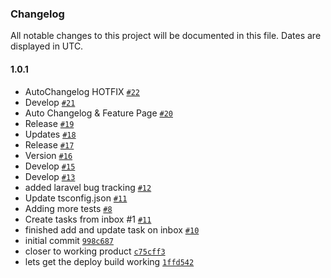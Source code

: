 ### Changelog

All notable changes to this project will be documented in this file. Dates are displayed in UTC.

#### 1.0.1

- AutoChangelog HOTFIX [`#22`](https://github.com/eknowlton/simpletaskmanager/pull/22)
- Develop [`#21`](https://github.com/eknowlton/simpletaskmanager/pull/21)
- Auto Changelog & Feature Page [`#20`](https://github.com/eknowlton/simpletaskmanager/pull/20)
- Release [`#19`](https://github.com/eknowlton/simpletaskmanager/pull/19)
- Updates [`#18`](https://github.com/eknowlton/simpletaskmanager/pull/18)
- Release [`#17`](https://github.com/eknowlton/simpletaskmanager/pull/17)
- Version [`#16`](https://github.com/eknowlton/simpletaskmanager/pull/16)
- Develop [`#15`](https://github.com/eknowlton/simpletaskmanager/pull/15)
- Develop [`#13`](https://github.com/eknowlton/simpletaskmanager/pull/13)
- added laravel bug tracking [`#12`](https://github.com/eknowlton/simpletaskmanager/pull/12)
- Update tsconfig.json [`#11`](https://github.com/eknowlton/simpletaskmanager/pull/11)
- Adding more tests [`#8`](https://github.com/eknowlton/simpletaskmanager/pull/8)
- Create tasks from inbox #1 [`#11`](https://github.com/eknowlton/simpletaskmanager/pull/11)
- finished add and update task on inbox [`#10`](https://github.com/eknowlton/simpletaskmanager/pull/10)
- initial commit [`998c687`](https://github.com/eknowlton/simpletaskmanager/commit/998c687056248b0c7bdb5d33576f616ae6c31cda)
- closer to working product [`c75cff3`](https://github.com/eknowlton/simpletaskmanager/commit/c75cff3e629365dae394a187a0c19d78a9979283)
- lets get the deploy build working [`1ffd542`](https://github.com/eknowlton/simpletaskmanager/commit/1ffd5424601b0b4baf47f0bdff0191b752ff0674)

